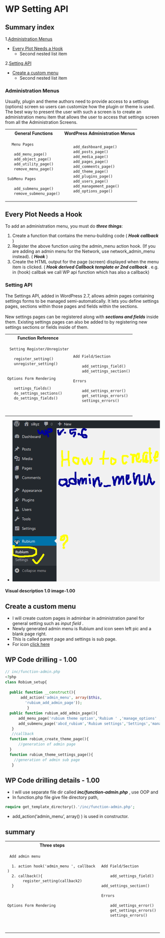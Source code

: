 
# WP Setting API <br>
 ## Summary index

1.[Administration Menus](#Administration-Menus)
   - [Every Plot Needs a Hook](#Every-Plot-Needs-a-Hook)
     - Second nested list item <br>

2.[Setting API](#Setting-API)
   - [Create a custom menu](#Create-a-custom-menu)
     - Second nested list item <br>

### Administration Menus

Usually, plugin and theme authors need to provide access to a settings (options) screen so users can customize how the plugin or theme is used. The best way to present the user with such a screen is to create an administration menu item that allows the user to access that settings screen from all the Administration Screens. 

<table>
<tr>
  <th>General Functions </th>
  <th>WordPress Administration Menus </th>
</tr>
<tr>
 <td>

 ```
   Menu Pages

    add_menu_page()
    add_object_page()
    add_utility_page()
    remove_menu_page()

SubMenu Pages

    add_submenu_page()
    remove_submenu_page()
```
</td>
<td>
 
```
    add_dashboard_page()
    add_posts_page()
    add_media_page()
    add_pages_page()
    add_comments_page()
    add_theme_page()
    add_plugins_page()
    add_users_page()
    add_management_page()
    add_options_page()
```
</td>
</tr>
</table>

## Every Plot Needs a Hook

To add an administration menu, you must do ***three things***:

  1.  Create a function that contains the menu-building code ( ***Hook callback*** )
  2. Register the above function using the admin_menu action hook. (If you are adding an admin menu for the Network, use network_admin_menu instead). ( ***Hook*** )
 3. Create the HTML output for the page (screen) displayed when the menu item is clicked. ( ***Hook derived Callback template or 2nd callback*** . e.g. in (hook) callbak we call WP api function which has also a callback)
	


### Setting API
The Settings API, added in WordPress 2.7, allows admin pages containing settings forms to be managed semi-automatically. It lets you define settings pages, sections within those pages and fields within the sections. <br><br>
New settings pages can be registered along with ***sections and fields*** inside them. Existing settings pages can also be added to by registering new settings sections or fields inside of them.

   <table>
<tr>
  <th> Function Reference </th>
  <th></th>
</tr>
<tr>
 <td>

 ```
  Setting Register/Unregister

    register_setting()
    unregister_setting()


Options Form Rendering

    settings_fields()
    do_settings_sections()
    do_settings_fields()

	

```
</td>
<td>
 
```
Add Field/Section

    add_settings_field()
    add_settings_section()

Errors

    add_settings_error()
    get_settings_errors()
    settings_errors()
```
</td>
</tr>
</table>

   - ![GitHub Logo](mdimg/admin_menu.png)


#### Visual description 1.0 image-1.00

## Create a custom menu 
-	I will create custom pages in adminbar in administration panel for general setting such as *input field* .
-	Newly generated admin menu is Rubium and icon seen left pic and a blank page right.
- This is called parent page and settings is sub page.
-	For icon [click here]( https://www.flaticon.com/free-icon/diamond_940926)

## WP Code drilling - 1.00  <br>
```PHP
// inc/function-admin.php
<?php     
class Robium_setup{

  public function __construct(){
       add_action('admin_menu', array($this,
         'rubium_add_admin_page'));
          }
  public function rubium_add_admin_page(){
      add_menu_page('rubium theme option','Rubium ' ,'manage_options' , 'abcd_rubium', 'robium_create_theme_page',  get_template_directory_uri().'/img/diamond.png',  110);
      add_submenu_page('abcd_rubium','Rubium settings','Settings','manage_options','abcd_rubium_settings', 'rubium_theme_settings_page');}
   }
   //callback
  function robium_create_theme_page(){
      //generation of admin page
  }
  function rubium_theme_settings_page(){
    //generation of admin sub page
   }

```
## WP Code drilling details - 1.00  <br>

- I will use separate file dir called 
   ***inc/function-admin.php*** , 
     use OOP and 
- In function.php file
 give file directory path,
 ```php
 require get_template_directory().'/inc/function-admin.php';
 ```
- add_action(‘admin_menu’,  array() ) is used in 
constructor.

## summary

<table>
<tr>
  <th> Three steps </th>
  <th></th>
</tr>
<tr>
 <td>

 ```
  Add admin menu

   1. action hook('admin_menu ', callback )
   2. callback(){
        register_setting(callback2)
   }
   


Options Form Rendering

    

	

```
</td>
<td>
 
```
Add Field/Section

    add_settings_field()
    add_settings_section()

Errors

    add_settings_error()
    get_settings_errors()
    settings_errors()
```
</td>
</tr>
</table>

